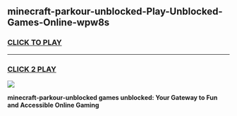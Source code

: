 
## minecraft-parkour-unblocked-Play-Unblocked-Games-Online-wpw8s
<h3>
<a href="https://premium76.site?title=minecraft-parkour-unblocked&ref=25A">CLICK TO PLAY</a></h3>
<hr>

<h3>
<a href="https://premium76.site?title=minecraft-parkour-unblocked&ref=25A">CLICK 2 PLAY</a>
  
</h3>

<a href="https://premium76.site?title=minecraft-parkour-unblocked&ref=25A"><img src="https://clearcache.store/games.png"></a>


**minecraft-parkour-unblocked games unblocked: Your Gateway to Fun and Accessible Online Gaming**
